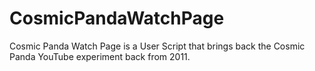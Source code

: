 # CosmicPandaWatchPage
Cosmic Panda Watch Page is a User Script that brings back the Cosmic Panda YouTube experiment back from 2011.
